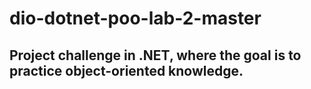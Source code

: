 # dio-dotnet-poo-lab-2-master

## Project challenge in .NET, where the goal is to practice object-oriented knowledge.

